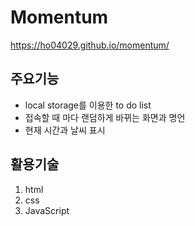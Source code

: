 

# Momentum
<https://ho04029.github.io/momentum/>



## 주요기능

* local storage를 이용한 to do list
* 접속할 때 마다 랜덤하게 바뀌는 화면과 명언
* 현재 시간과 날씨 표시

## 활용기술

1. html
2. css
3. JavaScript
